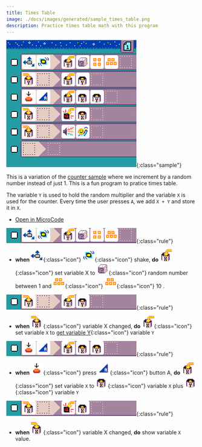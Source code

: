 ```yaml
---
title: Times Table
image: ./docs/images/generated/sample_times_table.png
description: Practice times table math with this program
---
```


![times table program](../images/generated/sample_times_table.png){:class="sample"}

This is a variation of the [counter sample](./counter.md) where we increment by a random number
instead of just 1. This is a fun program to pratice times table.

The variable `Y` is used to hold the random multiplier and the variable `X`
is used for the counter. Every time the user presses `A`, we add `X + Y` and store it in `X`.

-   [Open in MicroCode](/microcode/#H4sIAMG4UGMAA4VQ246CMBD9JcRkNzwKIew01IZtQXbfBCQUizFBhfr1Di3Gy4tPk9M5t85Ok6HsvMN/lHXQHr9BrSRTJ5wwT4qzl+mVypwPMuHwtdHEZykY/CsNjqio6tJtmq2bmndheWvagowDsmYcetg7Iw1IVfPxyVcFoBzchQYnQvkWOwYLAUMi3zU2+9ElfO2iSTVl4n8K9NE0DE0H2vqYtfDiH/TQhivu2rsXFau3/j72+aDBfk95I9s0qojGi9WdvDx3erwzn/a75WL+i71vnc3eU/flzDWcQVZdpktXXQrcweFPx21yZgHxbsHHo6K0AQAA)

![when shake, store random number in Y](../images/generated/sample_times_table_page_1_rule_1.png){:class="rule"}

-   **when** ![accelerometer](../images/generated/icon_S3.png){:class="icon"} ![shake](../images/generated/icon_F17_shake.png){:class="icon"} shake, **do** ![set variable X](../images/generated/icon_A9A.png){:class="icon"} set variable X to ![dice](../images/generated/icon_M22.png){:class="icon"} random number between 1 and ![value 5](../images/generated/icon_M10.png){:class="icon"} ![value 5](../images/generated/icon_M10.png){:class="icon"} 10 .

![when variable Y is changed, set X as Y to reset the counter](../images/generated/sample_times_table_page_1_rule_2.png){:class="rule"}

-   **when** ![variable X changed](../images/generated/icon_S9A.png){:class="icon"} variable X changed, **do** ![set variable X](../images/generated/icon_A9A.png){:class="icon"} set variable `X` to [get variable Y](../images/generated/icon_M20B.png){:class="icon"} variable `Y`

![when press button A, increment variable X](../images/generated/sample_times_table_page_1_rule_3.png){:class="rule"}

-   **when** ![press](../images/generated/icon_S2.png){:class="icon"} press ![button A](../images/generated/icon_F3.png){:class="icon"} button A, **do** ![set variable X](../images/generated/icon_A9A.png){:class="icon"} set variable `X` to ![get variable X](../images/generated/icon_M20A.png){:class="icon"} variable `X` plus ![get variable Y](../images/generated/icon_M20B.png){:class="icon"} variable `Y`

![when press button A, increment variable X](../images/generated/sample_times_table_page_1_rule_4.png){:class="rule"}

-   **when** ![variable X changed](../images/generated/icon_S9A.png){:class="icon"} variable X changed, **do** show variable `X` value.
